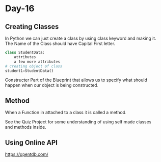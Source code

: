 # Day-16

## Creating Classes
In Python we can just create a class by using class keyword and making it.
The Name of the Class should have Capital First letter.
```python
class StudentData:
    attributes
    a few more attributes
# creating object of class
student1=StudentData()
```
Constructer Part of the Blueprint that allows us to specify what should happen when our object is being constructed.

## Method
When a Function in attached to a class it is called a method.

See the Quiz Project for some understanding of using self made classes and methods inside.

## Using Online API
https://opentdb.com/
